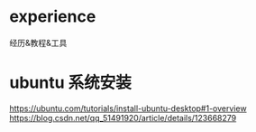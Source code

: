 # experience
经历&amp;教程&amp;工具

# ubuntu 系统安装
https://ubuntu.com/tutorials/install-ubuntu-desktop#1-overview
https://blog.csdn.net/qq_51491920/article/details/123668279
